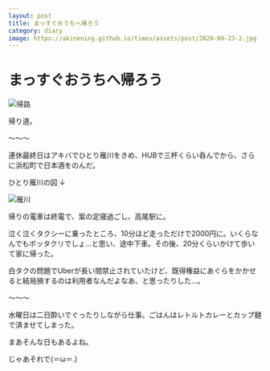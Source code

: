 ```yaml
---
layout: post
title: まっすぐおうちへ帰ろう
category: diary
image: https://akinening.github.io/times/assets/post/2020-09-23-2.jpg
---
```


# まっすぐおうちへ帰ろう

<img src="https://akinening.github.io/times/assets/post/2020-09-23-2.jpg" alt="帰路">

帰り道。

〜〜〜

連休最終日はアキバでひとり雁川をきめ、HUBで三杯くらい呑んでから、さらに浜松町で日本酒をのんだ。

ひとり雁川の図 ↓

<img src="https://akinening.github.io/times/assets/post/2020-09-23.jpg" alt="雁川">

帰りの電車は終電で、案の定寝過ごし、高尾駅に。

泣く泣くタクシーに乗ったところ、10分ほど走っただけで2000円に。いくらなんでもボッタクリでしょ…と思い、途中下車。その後、20分くらいかけて歩いて家に帰った。

白タクの問題でUberが長い間禁止されていたけど、既得権益にあぐらをかかせると結局損するのは利用者なんだよなあ、と思ったりした…。

〜〜〜

水曜日は二日酔いでぐったりしながら仕事。ごはんはレトルトカレーとカップ麺で済ませてしまった。

まあそんな日もあるよね。

じゃあそれで(＝ω＝.)